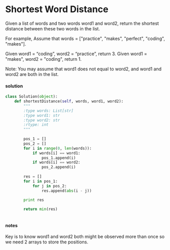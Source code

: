 # Shortest Word Distance

Given a list of words and two words word1 and word2, return the shortest distance between these two words in the list.

For example,
Assume that words = ["practice", "makes", "perfect", "coding", "makes"].

Given word1 = “coding”, word2 = “practice”, return 3.
Given word1 = "makes", word2 = "coding", return 1.

Note:
You may assume that word1 does not equal to word2, and word1 and word2 are both in the list.

#### solution

```python
class Solution(object):
    def shortestDistance(self, words, word1, word2):
        """
        :type words: List[str]
        :type word1: str
        :type word2: str
        :rtype: int
        """
        
        pos_1 = []
        pos_2 = []
        for i in range(0, len(words)):
            if words[i] == word1:
                pos_1.append(i)
            if words[i] == word2:
                pos_2.append(i)
        
        res = []
        for i in pos_1:
            for j in pos_2:
                res.append(abs(i - j))

        print res
        
        return min(res)
        
  ```
 
 
#### notes
Key is to know word1 and word2 both might be observed more than once so we need 2 arrays to store the positions.

